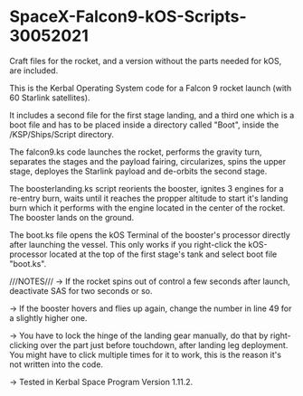 # SpaceX-Falcon9-kOS-Scripts-30052021
Craft files for the rocket, and a version without the parts needed for kOS, are included.

This is the Kerbal Operating System code for a Falcon 9 rocket launch (with 60 Starlink satellites).

It includes a second file for the first stage landing, and a third one which is a boot file and has
to be placed inside a directory called "Boot", inside the /KSP/Ships/Script directory.

The falcon9.ks code launches the rocket, performs the gravity turn, separates the stages and the 
payload fairing, circularizes, spins the upper stage, deployes the Starlink payload and de-orbits
the second stage.

The boosterlanding.ks script reorients the booster, ignites 3 engines for a re-entry burn, waits
until it reaches the propper altitude to start it's landing burn which it performs with the engine
located in the center of the rocket. The booster lands on the ground.

The boot.ks file opens the kOS Terminal of the booster's processor directly after launching the vessel.
This only works if you right-click the kOS-processor located at the top of the first stage's tank and
select boot file "boot.ks".

///NOTES///
-> If the rocket spins out of control a few seconds after launch, deactivate SAS for two seconds or so.

-> If the booster hovers and flies up again, change the number in line 49 for a slightly higher one.

-> You have to lock the hinge of the landing gear manually, do that by right-clicking over the part
   just before touchdown, after landing leg deployment. You might have to click multiple times for it
   to work, this is the reason it's not written into the code.
 
-> Tested in Kerbal Space Program Version 1.11.2.
